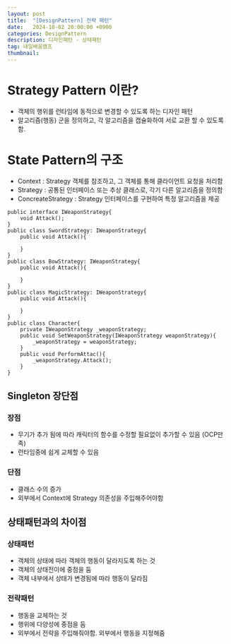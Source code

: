 ```yaml
---
layout: post
title:  "[DesignPattern] 전략 패턴"
date:   2024-10-02 20:00:00 +0900
categories: DesignPattern
description: 디자인패턴 - 상태패턴
tag: 내일배움캠프
thumbnail:
---
```


# Strategy Pattern 이란?
- 객체의 행위를 런타임에 동적으로 변경할 수 있도록 하는 디자인 패턴
- 알고리즘(행동) 군을 정의하고, 각 알고리즘을 캡슐화하여 서로 교환 할 수 있도록 함.



# State Pattern의 구조
- Context : Strategy 객체를 참조하고, 그 객체를 통해 클라이언트 요청을 처리함
- Strategy : 공통된 인터페이스 또는 추상 클래스로, 각기 다른 알고리즘을 정의함
- ConcreateStrategy : Strategy 인터페이스를 구현하여 특정 알고리즘을 제공

```CSharp
public interface IWeaponStrategy{
    void Attack();
}
public class SwordStrategy: IWeaponStrategy{
    public void Attack(){
        
    }
}
public class BowStrategy: IWeaponStrategy{
    public void Attack(){
        
    }
}
public class MagicStrategy: IWeaponStrategy{
    public void Attack(){
        
    }
}
public class Character{
    private IWeaponStrategy _weaponStrategy;
    public void SetWeaponStrategy(IWeaponStrategy weaponStrategy){
        _weaponStrategy = weaponStrategy;
    }
    public void PerformAttac(){
        _weaponStrategy.Attack();
    }
}
```

## Singleton 장단점
### 장점
- 무기가 추가 됨에 따라 캐릭터의 함수를 수정할 필요없이 추가할 수 있음 (OCP만족)
- 런타임중에 쉽게 교체할 수 있음

### 단점 
- 클래스 수의 증가
- 외부에서 Context에 Strategy 의존성을 주입해주어야함

## 상태패턴과의 차이점
### 상태패턴
- 객체의 상태에 따라 객체의 행동이 달라지도록 하는 것
- 객체의 상태전이에 중점을 둠
- 객체 내부에서 상태가 변경됨에 따라 행동이 달라짐
### 전략패턴
- 행동을 교체하는 것
- 행위에 다양성에 중점을 둠
- 외부에서 전략을 주입해줘야함. 외부에서 행동을 지정해줌

